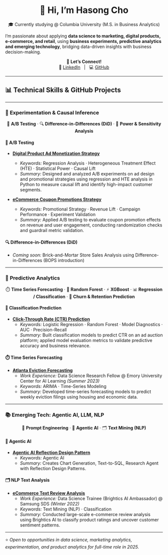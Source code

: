 <h1 align="center">👋 Hi, I’m Hasong Cho</h1>


<p align="center">
🎓 Currently studying @ Columbia University (M.S. in Business Analytics)
</p>


I’m passionate about applying **data science to marketing, digital products, e-commerce, and retail**, using **business experiments, predictive analytics and emerging technology**, bridging data-driven insights with business decision-making.  


<p align="center">
🤝 <b>Let’s Connect!</b><br>
🔗 <a href="https://www.linkedin.com/in/hasongcho]">LinkedIn</a> &nbsp; | &nbsp;
💻 <a href="https://github.com/hasongc01">GitHub</a>
</p>

---

## 📊 Technical Skills & GitHub Projects

---

### 🧪 **Experimentation & Causal Inference**

<p align="center">
🎯 <b>A/B Testing</b> · 🔍 <b>Difference-in-Differences (DiD)</b> · 🧩 <b>Power & Sensitivity Analysis</b>
</p>

#### 🎯 A/B Testing  
- [**Digital Product Ad Monetization Strategy**](https://github.com/hasongc01/A-B-Testing-Ad-Monetization-Strategy)  
  - *Keywords:* Regression Analysis · Heterogeneous Treatment Effect (HTE) · Statistical Power · Causal Lift  
  - *Summary:* Designed and analyzed A/B experiments on ad design and promotional strategies using regression and HTE analysis in Python to measure causal lift and identify high-impact customer segments.  

- [**eCommerce Coupon Promotions Strategy**](https://github.com/hasongc01/A-B-Testing-Coupon-Campaign)  
  - *Keywords:* Promotional Strategy · Revenue Lift · Campaign Performance · Experiment Validation  
  - *Summary:* Applied A/B testing to evaluate coupon promotion effects on revenue and user engagement, conducting randomization checks and guardrail metric validation.  

#### 🔍 Difference-in-Differences (DiD)  
- *Coming soon:* Brick-and-Mortar Store Sales Analysis using Difference-in-Differences (BOPS introduction)  

---

### 🤖 **Predictive Analytics**

<p align="center">
⏱️ <b>Time Series Forecasting</b> · 🌲 <b>Random Forest</b> · ⚡ <b>XGBoost</b> · 📊 <b>Regression / Classification</b> · 🔮 <b>Churn & Retention Prediction</b>
</p>

#### 🌲 Classification Prediction  
- [**Click-Through Rate (CTR) Prediction**](https://github.com/hasongc01/A-B-Testing-Ad-Monetization-Strategy)  
  - *Keywords:* Logistic Regression · Random Forest · Model Diagnostics · AUC · Precision-Recall  
  - *Summary:* Built classification models to predict CTR on an ad auction platform; applied model evaluation metrics to validate predictive accuracy and business relevance.  

#### ⏱️ Time Series Forecasting  
- [**Atlanta Eviction Forecasting**](https://github.com/hasongc01/Atlanta_Eviction_Prediction)  
  - *Work Experience:* Data Science Research Fellow @ Emory University Center for AI Learning *(Summer 2023)*  
  - *Keywords:* ARIMA · Time-Series Modeling
  - *Summary:* Developed time-series forecasting models to predict weekly eviction filings using housing and economic data.  

---

### 📚 **Emerging Tech: Agentic AI, LLM, NLP**

<p align="center">
💬 <b>Prompt Engineering</b> · 🤖 <b>Agentic AI</b> · 🗂️ <b>Text Mining (NLP)</b>
</p>

#### 🤖 Agentic AI
- [**Agentic AI Reflection Design Pattern**](https://github.com/hasongc01/Agentic-AI-Reflection-Design-Pattern)  
  - *Keywords:* Agentic AI 
  - *Summary:* Creates Chart Generation, Text-to-SQL, Research Agent with Reflection Design Patterns.


#### 🗂️ NLP Text Analysis
- [**eCommerce Text Review Analysis**](https://github.com/hasongc01/E-Commerce-Review-Text-Analysis-and-Ratings-Classification/tree/main)  
  - *Work Experience:* Data Science Trainee (Brightics AI Ambassador) @ Samsung SDS *(Winter 2022)*  
  - *Keywords:* Text Mining (NLP) · Classification
  - *Summary:* Conducted large-scale e-commerce review analysis using Brightics AI to classify product ratings and uncover customer sentiment patterns.

---

⭐️ *Open to opportunities in data science, marketing analytics, experimentation, and product analytics for full-time role in 2025.*

